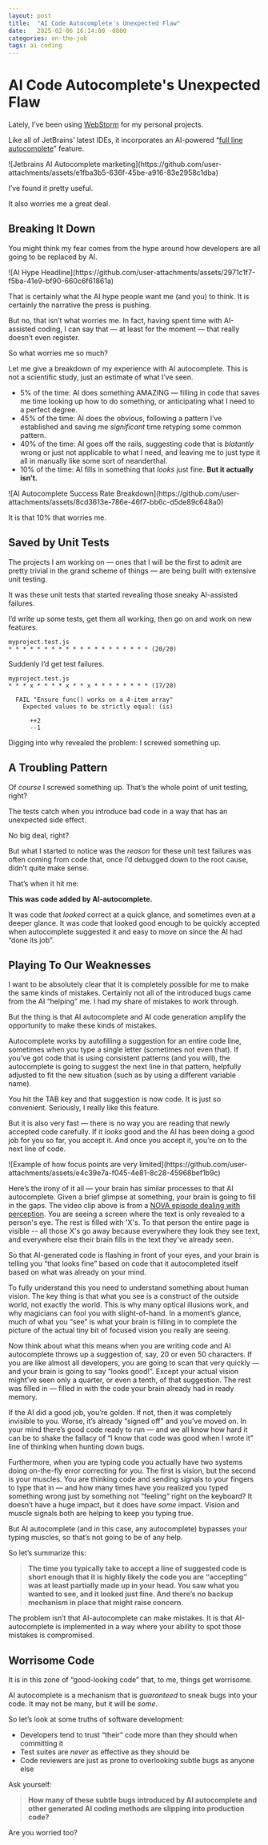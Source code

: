 ```yaml
---
layout: post
title:  "AI Code Autocomplete's Unexpected Flaw"
date:   2025-02-06 16:14:00 -0800
categories: on-the-job
tags: ai coding
---
```


# AI Code Autocomplete's Unexpected Flaw

Lately, I’ve been using [WebStorm](https://www.jetbrains.com/webstorm/) for my personal projects.

Like all of JetBrains’ latest IDEs, it incorporates an AI-powered 
“[full line autocomplete](https://blog.jetbrains.com/blog/2024/04/04/full-line-code-completion-in-jetbrains-ides-all-you-need-to-know/)” 
feature.

<span class="eimg">
![Jetbrains AI Autocomplete marketing](https://github.com/user-attachments/assets/e1fba3b5-636f-45be-a916-83e2958c1dba)
</span>

I’ve found it pretty useful.

It also worries me a great deal.

## Breaking It Down

You might think my fear comes from the hype around how developers are all going to be replaced by AI.

<span class="eimg">
![AI Hype Headline](https://github.com/user-attachments/assets/2971c1f7-f5ba-41e9-bf90-660c6f61861a)
</span>

That is certainly what the AI hype people want me (and you) to think. It is certainly the narrative the press is pushing.

But no, that isn’t what worries me. In fact, having spent time with AI-assisted coding, I can say that — 
at least for the moment — that really doesn’t even register.

So what worries me so much?

Let me give a breakdown of my experience with AI autocomplete. This is not a scientific study, just an estimate of what I’ve seen.

* 5% of the time: AI does something AMAZING — filling in code that saves me time looking up how to do something, or anticipating what I need to a perfect degree.
* 45% of the time: AI does the obvious, following a pattern I’ve established and saving me *significant* time retyping some common pattern.
* 40% of the time: AI goes off the rails, suggesting code that is *blatantly* wrong or just not applicable to what I need, and leaving me to just type it all in manually like some sort of neanderthal.
* 10% of the time: AI fills in something that *looks* just fine. **But it actually isn’t.**

<span class="eimg sml">
![AI Autocomplete Success Rate Breakdown](https://github.com/user-attachments/assets/8cd3613e-786e-46f7-bb6c-d5de89c648a0)
</span>

It is that 10% that worries me.

## Saved by Unit Tests

The projects I am working on — ones that I will be the first to admit are pretty trivial in the grand scheme of things — are being built with extensive unit testing.

It was these unit tests that started revealing those sneaky AI-assisted failures.

I’d write up some tests, get them all working, then go on and work on new features.

```
myproject.test.js
* * * * * * * * * * * * * * * * * * * * (20/20)
```

Suddenly I’d get test failures.

```
myproject.test.js
* * * x * * * * x * * x * * * * * * * * (17/20)

  FAIL "Ensure func() works on a 4-item array"
    Expected values to be strictly equal: (is)
    
      ++2
      --1 
```

Digging into why revealed the problem: I screwed something up.

## A Troubling Pattern

Of *course* I screwed something up. That’s the whole point of unit testing, right?

The tests catch when you introduce bad code in a way that has an unexpected side effect.

No big deal, right?

But what I started to notice was the *reason* for these unit test failures was often coming from code that, 
once I’d debugged down to the root cause, didn’t quite make sense.

That’s when it hit me:

**This was code added by AI-autocomplete.**

It was code that *looked* correct at a quick glance, and sometimes even at a deeper glance. It was code that 
looked good enough to be quickly accepted when autocomplete suggested it and easy to move on since the AI 
had “done its job”.

## Playing To Our Weaknesses

I want to be absolutely clear that it is completely possible for me to make the same kinds of mistakes. 
Certainly not all of the introduced bugs came from the AI “helping” me. I had my share of mistakes to work through.

But the thing is that AI autocomplete and AI code generation amplify the opportunity to make these kinds of mistakes.

Autocomplete works by autofilling a suggestion for an entire code line, sometimes when you type a single 
letter (sometimes not even that). If you’ve got code that is using consistent patterns (and you will), 
the autocomplete is going to suggest the next line in that pattern, helpfully adjusted to fit the new situation 
(such as by using a different variable name).

You hit the TAB key and that suggestion is now code. It is just so convenient. Seriously, I really like this feature.

But it is also very fast — there is no way you are reading that newly accepted code carefully. If it *looks* good and 
the AI has been doing a good job for you so far, you accept it. And once you accept it, you’re on to the next 
line of code.

<span class="img sml">
![Example of how focus points are very limited](https://github.com/user-attachments/assets/e4c39e7a-f045-4e81-8c28-45968bef1b9c)
</span>

Here’s the irony of it all — your brain has similar processes to that AI autocomplete. Given a brief glimpse at something, 
your brain is going to fill in the gaps. The video clip above is from a [NOVA episode dealing with perception](https://www.youtube.com/watch?v=HU6LfXNeQM4). 
You are seeing a screen where the text is only revealed to a person's eye. The rest is filled with 'X's. To that person
the entire page is visible -- all those X's go away because everywhere they look they see text, and everywhere else their
brain fills in the text they've already seen.

So that AI-generated code is flashing in front of your eyes, and your brain is telling 
you “that looks fine” based on code that it autocompleted itself based on what was already on your mind.

To fully understand this you need to understand something about human vision. The key thing is that what you see 
is a construct of the outside world, not exactly the world. This is why many optical illusions work, and why 
magicians can fool you with slight-of-hand. In a moment’s glance, much of what you “see” is what your brain is 
filling in to complete the picture of the actual tiny bit of focused vision you really are seeing.

Now think about what this means when you are writing code and AI autocomplete throws up a suggestion of, say, 
20 or even 50 characters. If you are like almost all developers, you are going to scan that very quickly — and 
your brain is going to say “looks good\!”.  Except your actual vision might’ve seen only a quarter, or even a tenth, 
of that suggestion. The rest was filled in — filled in with the code your brain already had in ready memory.

If the AI did a good job, you’re golden. If not, then it was completely invisible to you. Worse, it’s already 
“signed off” and you’ve moved on. In your mind there’s good code ready to run — and we all know how hard it 
can be to shake the fallacy of “I know that code was good when I wrote it” line of thinking when hunting down bugs.

Furthermore, when you are typing code you actually have two systems doing on-the-fly error correcting for you. 
The first is vision, but the second is your muscles. You are thinking code and sending signals to your fingers to 
type that in — and how many times have you realized you typed something wrong just by something not “feeling” right 
on the keyboard? It doesn’t have a huge impact, but it does have *some* impact. Vision and muscle signals both 
are helping to keep you typing true.

But AI autocomplete (and in this case, any autocomplete) bypasses your typing muscles, so that’s not going to be of any help.

So let’s summarize this:

> **The time you typically take to accept a line of suggested code is short enough that it is highly likely 
> the code you are “accepting” was at least partially made up in your head. You saw what you wanted to see, 
> and it looked just fine. And there’s no backup mechanism in place that might raise concern.**

The problem isn’t that AI-autocomplete can make mistakes. It is that AI-autocomplete is implemented in a way 
where your ability to spot those mistakes is compromised.

## Worrisome Code

It is in this zone of “good-looking code” that, to me, things get worrisome.

AI autocomplete is a mechanism that is *guaranteed* to sneak bugs into your code. It may not be many, but it will be *some*.

So let’s look at some truths of software development:

* Developers tend to trust “their” code more than they should when committing it
* Test suites are *never* as effective as they should be
* Code reviewers are just as prone to overlooking subtle bugs as anyone else

Ask yourself:

> **How many of these subtle bugs introduced by AI autocomplete and   
> other generated AI coding methods are slipping into production code?**

Are you worried too?
